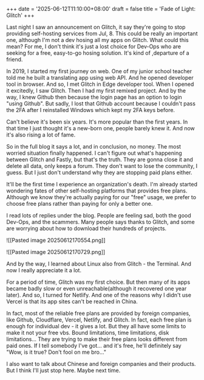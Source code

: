 +++
date = '2025-06-12T11:10:00+08:00'
draft = false
title = 'Fade of Light: Glitch'
+++

Last night I saw an announcement on Glitch, it say they're going to stop providing self-hosting services from Jul, 8. This could be really an important one, although I'm not a dev hosing all my apps on Glitch. What could this mean? For me, I don't think it's just a lost choice for Dev-Ops who are seeking for a free, easy-to-go hosing solution. It's kind of ,departure of a friend.

In 2019, I started my first journey on web. One of my junior school teacher told me he built a translating app using web API. And he opened developer tool in browser. And so, I met Glitch in Edge developer tool. When I opened it excitedly, I saw Glitch. Then I had my first remixed project. And by the way, I knew Github then because the login page has an option to login "using Github". But sadly, I lost that Github account because I couldn't pass the 2FA after I reinstalled Windows which kept my 2FA keys before.

Can't believe it's been six years. It's more popular than the first years. In that time I just thought it's a new-born one, people barely knew it. And now it's also rising a lot of fame.

So in the full blog it says a lot, and in conclusion, no money. The most worried situation finally happened. I can't figure out what's happening between Glitch and Fastly, but that's the truth. They are gonna close it and delete all data, only keeps a forum. They don't want to lose the community, I guess. But I just don't understand why they are stopping paid plans either.

It'll be the first time I experience an organization's death. I'm already started wondering fates of other self-hosting platforms that provides free plans. Although we know they're actually paying for our "free" usage, we prefer to choose free plans rather than paying for only a better one.

I read lots of replies under the blog. People are feeling sad, both the good Dev-Ops, and the scammers. Many people says thanks to Glitch, and some are worrying about how to download their hundreds of projects. 

![[Pasted image 20250612170554.png]]

![[Pasted image 20250612170729.png]]



And by the way, I learned about Linux also from Glitch - the Terminal. And now I really appreciate it a lot.

For a period of time, Glitch was my first choice. But then many of its apps became badly slow or even unreachable(although it recovered one year later). And so, I turned for Netlify. And one of the reasons why I didn't use Vercel is that its app sites can't be reached in China.

In fact, most of the reliable free plans are provided by foreign companies, like Github, Cloudflare, Vercel, Netlify, and Glitch. In fact, each free plan is enough for individual dev - it gives a lot. But they all have some limits to make it not your free vbs. Bound limitations, time limitations, disk limitations... They are trying to make their free plans looks different from paid ones. If I tell somebody I've got... and it's free, he'll definitely say "Wow, is it true? Don't fool on me bro..."

I also want to talk about Chinese and foreign companies and their products. But I think I'll just stop here. Maybe next time.